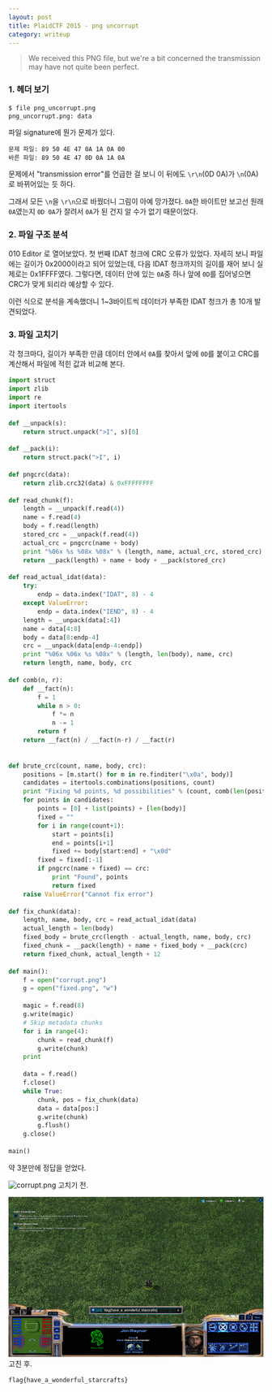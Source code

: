 ```yaml
---
layout: post
title: PlaidCTF 2015 - png uncorrupt
category: writeup
---
```


> We received this PNG file, but we're a bit concerned the transmission may have not quite been perfect.

### 1. 헤더 보기

```
$ file png_uncorrupt.png
png_uncorrupt.png: data
```

파일 signature에 뭔가 문제가 있다.

```
문제 파일: 89 50 4E 47 0A 1A 0A 00
바른 파일: 89 50 4E 47 0D 0A 1A 0A
```

문제에서 "transmission error"를 언급한 걸 보니 이 뒤에도 `\r\n`(0D 0A)가 `\n`(0A)로 바뀌어있는 듯 하다.

그래서 모든 `\n`을 `\r\n`으로 바꿨더니 그림이 아예 망가졌다. `0A`한 바이트만 보고선 원래 `0A`였는지 `0D 0A`가 잘려서 `0A`가 된 건지 알 수가 없기 때문이었다.

### 2. 파일 구조 분석

010 Editor 로 열어보았다. 첫 번째 IDAT 청크에 CRC 오류가 있었다. 자세히 보니 파일에는 길이가 0x2000이라고 되어 있었는데, 다음 IDAT 청크까지의 길이를 재어 보니 실제로는 0x1FFFF였다. 그렇다면, 데이터 안에 있는 `0A`중 하나 앞에 `0D`를 집어넣으면 CRC가 맞게 되리라 예상할 수 있다.

이런 식으로 분석을 계속했더니 1~3바이트씩 데이터가 부족한 IDAT 청크가 총 10개 발견되었다.

### 3. 파일 고치기

각 청크마다, 길이가 부족한 만큼 데이터 안에서 `0A`를 찾아서 앞에 `0D`를 붙이고 CRC를 계산해서 파일에 적힌 값과 비교해 본다.

```py
import struct
import zlib
import re
import itertools

def __unpack(s):
    return struct.unpack(">I", s)[0]

def __pack(i):
    return struct.pack(">I", i)

def pngcrc(data):
    return zlib.crc32(data) & 0xFFFFFFFF

def read_chunk(f):
    length = __unpack(f.read(4))
    name = f.read(4)
    body = f.read(length)
    stored_crc = __unpack(f.read(4))
    actual_crc = pngcrc(name + body)
    print "%06x %s %08x %08x" % (length, name, actual_crc, stored_crc)
    return __pack(length) + name + body + __pack(stored_crc)

def read_actual_idat(data):
    try:
        endp = data.index("IDAT", 8) - 4
    except ValueError:
        endp = data.index("IEND", 8) - 4
    length = __unpack(data[:4])
    name = data[4:8]
    body = data[8:endp-4]
    crc = __unpack(data[endp-4:endp])
    print "%06x %06x %s %08x" % (length, len(body), name, crc)
    return length, name, body, crc

def comb(n, r):
    def __fact(n):
        f = 1
        while n > 0:
            f *= n
            n -= 1
        return f
    return __fact(n) / __fact(n-r) / __fact(r)


def brute_crc(count, name, body, crc):
    positions = [m.start() for m in re.finditer("\x0a", body)]
    candidates = itertools.combinations(positions, count)
    print "Fixing %d points, %d possibilities" % (count, comb(len(positions), count))
    for points in candidates:
        points = [0] + list(points) + [len(body)]
        fixed = ""
        for i in range(count+1):
            start = points[i]
            end = points[i+1]
            fixed += body[start:end] + "\x0d"
        fixed = fixed[:-1]
        if pngcrc(name + fixed) == crc:
            print "Found", points
            return fixed
    raise ValueError("Cannot fix error")

def fix_chunk(data):
    length, name, body, crc = read_actual_idat(data)
    actual_length = len(body)
    fixed_body = brute_crc(length - actual_length, name, body, crc)
    fixed_chunk = __pack(length) + name + fixed_body + __pack(crc)
    return fixed_chunk, actual_length + 12

def main():
    f = open("corrupt.png")
    g = open("fixed.png", "w")

    magic = f.read(8)
    g.write(magic)
    # Skip metadata chunks
    for i in range(4):
        chunk = read_chunk(f)
        g.write(chunk)
    print

    data = f.read()
    f.close()
    while True:
        chunk, pos = fix_chunk(data)
        data = data[pos:]
        g.write(chunk)
        g.flush()
    g.close()

main()
```

약 3분만에 정답을 얻었다.

![corrupt.png](/assets/2015/09/corrupt.png)
고치기 전.

![fixed.png](/assets/2015/09/fixed.png)
고친 후.

```
flag{have_a_wonderful_starcrafts}
```
